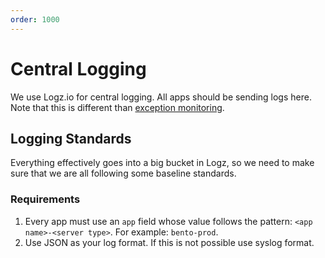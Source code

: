 ```yaml
---
order: 1000
---
```


# Central Logging

We use Logz.io for central logging. All apps should be sending logs here. Note that this is different than [exception monitoring](https://mitlibraries.github.io/exception_monitoring.html).

## Logging Standards

Everything effectively goes into a big bucket in Logz, so we need to make sure that we are all following some baseline standards.

### Requirements

1. Every app must use an `app` field whose value follows the pattern: `<app name>-<server type>`. For example: `bento-prod`.
2. Use JSON as your log format. If this is not possible use syslog format.
